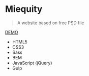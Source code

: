 # Miequity
> A website based on free PSD file

[DEMO](https://noeemi.github.io/Miequity/app)

* HTML5
* CSS3
* Sass
* BEM
* JavaScript (jQuery)
* Gulp
